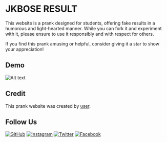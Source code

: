# JKBOSE RESULT

This website is a prank designed for students, offering fake results in a humorous and light-hearted manner. While you can fork it and experiment with it, please ensure to use it responsibly and with respect for others.

If you find this prank amusing or helpful, consider giving it a star to show your appreciation!

## Demo
![Alt text](relative/path/to/jkbose.png)

## Credit

This prank website was created by [user](https://github.com/itzfew).

## Follow Us

[![GitHub](https://img.shields.io/badge/GitHub-Profile-black?logo=github)](https://github.com/username)
[![Instagram](https://img.shields.io/badge/Instagram-Profile-pink?logo=instagram)](https://www.instagram.com/waheedchalla)
[![Twitter](https://img.shields.io/badge/Twitter-Profile-blue?logo=twitter)](https://twitter.com/waheedchalla)
[![Facebook](https://img.shields.io/badge/Facebook-Profile-blue?logo=facebook)](https://www.facebook.com/profile.php?id=100082013496506)
